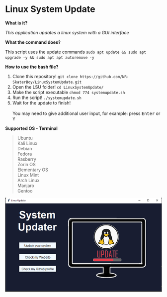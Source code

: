 # Linux System Update

**What is it?**<br>

*This application updates a linux system with a GUI interface*

**What the command does?**<br>

This script uses the update commands `sudo apt update && sudo apt upgrade -y && sudo apt apt autoremove -y`

**How to use the bash file?**
<br>
1. Clone this repository! `git clone https://github.com/NR-SkaterBoy/LinuxSystemUpdate.git`<br>
2. Open the LSU folder! `cd LinuxSystemUpdate/`<br>
3. Make the script executable `chmod 774 systemupdate.sh`
4. Run the script! `./systemupdate.sh`<br>
5. Wait for the update to finish!<br><br>
You may need to give additional user input, for example: press <kbd>Enter</kbd> or <kbd>Y</kbd>

**Supported OS - Terminal**<br>

>Ubuntu<br>
>Kali Linux<br>
>Debian<br>
>Fedora<br>
>Rasberry<br>
>Zorin OS<br>
>Elementary OS<br>
>Linux Mint<br>
>Arch Linux<br>
>Manjaro<br>
>Gentoo

!["System Updater"](/pictures/window.png)